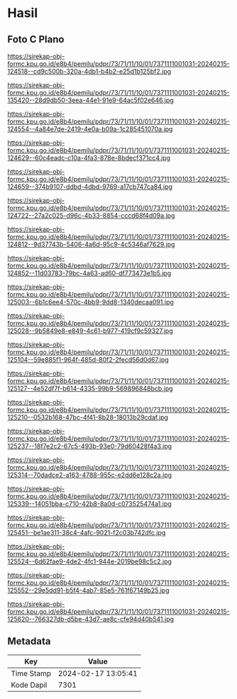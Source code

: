 # Hasil

## Foto C Plano

https://sirekap-obj-formc.kpu.go.id/e8b4/pemilu/pdpr/73/71/11/10/01/7371111001031-20240215-124518--cd9c500b-320a-4db1-b4b2-e25d1b125bf2.jpg

https://sirekap-obj-formc.kpu.go.id/e8b4/pemilu/pdpr/73/71/11/10/01/7371111001031-20240215-135420--28d9db50-3eea-44e1-91e9-64ac5f02e646.jpg

https://sirekap-obj-formc.kpu.go.id/e8b4/pemilu/pdpr/73/71/11/10/01/7371111001031-20240215-124554--4a84e7de-2419-4e0a-b09a-1c285451070a.jpg

https://sirekap-obj-formc.kpu.go.id/e8b4/pemilu/pdpr/73/71/11/10/01/7371111001031-20240215-124629--60c4eadc-c10a-4fa3-878e-8bdecf371cc4.jpg

https://sirekap-obj-formc.kpu.go.id/e8b4/pemilu/pdpr/73/71/11/10/01/7371111001031-20240215-124659--374b9107-ddbd-4dbd-9769-a17cb747ca84.jpg

https://sirekap-obj-formc.kpu.go.id/e8b4/pemilu/pdpr/73/71/11/10/01/7371111001031-20240215-124722--27a2c025-d96c-4b33-8854-cccd68f4d09a.jpg

https://sirekap-obj-formc.kpu.go.id/e8b4/pemilu/pdpr/73/71/11/10/01/7371111001031-20240215-124812--9d37743b-5406-4a6d-95c9-4c5346af7629.jpg

https://sirekap-obj-formc.kpu.go.id/e8b4/pemilu/pdpr/73/71/11/10/01/7371111001031-20240215-124852--11d03783-79bc-4a63-ad60-df773473e1b5.jpg

https://sirekap-obj-formc.kpu.go.id/e8b4/pemilu/pdpr/73/71/11/10/01/7371111001031-20240215-125003--6b1c6ee4-570c-4bb9-9dd8-1340decaa091.jpg

https://sirekap-obj-formc.kpu.go.id/e8b4/pemilu/pdpr/73/71/11/10/01/7371111001031-20240215-125028--9b5849e8-e849-4c61-b977-419cf9c59327.jpg

https://sirekap-obj-formc.kpu.go.id/e8b4/pemilu/pdpr/73/71/11/10/01/7371111001031-20240215-125104--59e885f1-964f-485d-80f2-2fecd56d0d67.jpg

https://sirekap-obj-formc.kpu.go.id/e8b4/pemilu/pdpr/73/71/11/10/01/7371111001031-20240215-125127--4e52df7f-b614-4335-99b9-569896848bcb.jpg

https://sirekap-obj-formc.kpu.go.id/e8b4/pemilu/pdpr/73/71/11/10/01/7371111001031-20240215-125210--0532b168-47bc-4f41-8b28-18013b29cdaf.jpg

https://sirekap-obj-formc.kpu.go.id/e8b4/pemilu/pdpr/73/71/11/10/01/7371111001031-20240215-125237--18f7e2c2-67c5-493b-93e0-79d60428f4a3.jpg

https://sirekap-obj-formc.kpu.go.id/e8b4/pemilu/pdpr/73/71/11/10/01/7371111001031-20240215-125314--70dadce2-a163-4788-955c-e2dd6e128c2a.jpg

https://sirekap-obj-formc.kpu.go.id/e8b4/pemilu/pdpr/73/71/11/10/01/7371111001031-20240215-125339--14051bba-c710-42b8-8a0d-c073525474a1.jpg

https://sirekap-obj-formc.kpu.go.id/e8b4/pemilu/pdpr/73/71/11/10/01/7371111001031-20240215-125451--be1ae311-38c4-4afc-9021-f2c03b742dfc.jpg

https://sirekap-obj-formc.kpu.go.id/e8b4/pemilu/pdpr/73/71/11/10/01/7371111001031-20240215-125524--6d62fae9-4de2-4fc1-944e-2019be98c5c2.jpg

https://sirekap-obj-formc.kpu.go.id/e8b4/pemilu/pdpr/73/71/11/10/01/7371111001031-20240215-125552--29e5dd91-b5f4-4ab7-85e5-761f67149b25.jpg

https://sirekap-obj-formc.kpu.go.id/e8b4/pemilu/pdpr/73/71/11/10/01/7371111001031-20240215-125620--766327db-d5be-43d7-ae8c-cfe94d40b541.jpg


## Metadata

| Key        | Value               |
| ---------- | ------------------- |
| Time Stamp | 2024-02-17 13:05:41 |
| Kode Dapil | 7301                |



